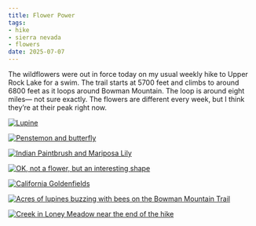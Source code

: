 ```yaml
---
title: Flower Power
tags:
- hike
- sierra nevada
- flowers
date: 2025-07-07
---
```


The wildflowers were out in force today on my usual weekly hike to
Upper Rock Lake for a swim. The trail starts at 5700 feet and climbs
to around 6800 feet as it loops around Bowman Mountain. The loop is
around eight miles— not sure exactly. The flowers are different every
week, but I think they’re at their peak right now.

[![Lupine](/gallery/grouse-lakes/IMG_20250707_093124_485_hu_55f5c3003c735f3f.jpg "Lupine")](/gallery/grouse-lakes/IMG_20250707_093124_485.jpg)

[![Penstemon and butterfly](/gallery/grouse-lakes/IMG_20250707_105317_579_hu_285cbebbf0e479a3.jpg "Penstemon and butterfly")](/gallery/grouse-lakes/IMG_20250707_105317_579.jpg)

[![Indian Paintbrush and Mariposa Lily](/gallery/grouse-lakes/IMG_20250707_105819_955_hu_6f91e7f8b87c7af2.jpg "Indian Paintbrush and Mariposa Lily")](/gallery/grouse-lakes/IMG_20250707_105819_955.jpg)

[![OK, not a flower, but an interesting shape](/gallery/grouse-lakes/IMG_20250707_111612_526_hu_7ae287b424bb764a.jpg "OK, not a flower, but an interesting shape")](/gallery/grouse-lakes/IMG_20250707_111612_526.jpg)

[![California Goldenfields](/gallery/grouse-lakes/IMG_20250707_112144_620_hu_c411221db8f6522d.jpg "California Goldenfields")](/gallery/grouse-lakes/IMG_20250707_112144_620.jpg)

[![Acres of lupines buzzing with bees on the Bowman Mountain Trail](/gallery/grouse-lakes/IMG_20250707_112712_442_hu_33634f4ea3bf4941.jpg "Acres of lupines buzzing with bees on the Bowman Mountain Trail")](/gallery/grouse-lakes/IMG_20250707_112712_442.jpg)

[![Creek in Loney Meadow near the end of the hike](/gallery/grouse-lakes/IMG_20250707_123914_740_hu_16f1647e05704d56.jpg "Creek in Loney Meadow near the end of the hike")](/gallery/grouse-lakes/IMG_20250707_123914_740.jpg)
